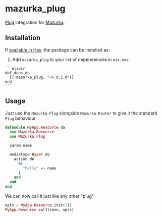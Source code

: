 # mazurka_plug

[Plug](https://github.com/elixir-lang/plug) integration for [Mazurka](https://github.com/extruct/mazurka).

## Installation

If [available in Hex](https://hex.pm/docs/publish), the package can be installed as:

  1. Add `mazurka_plug` to your list of dependencies in `mix.exs`:

    ```elixir
    def deps do
      [{:mazurka_plug, "~> 0.1.0"}]
    end
    ```

## Usage

Just use the `Mazurka.Plug` alongside `Mazurka.Router` to give it the standard `Plug` behaviour.

```elixir
defmodule MyApp.Resource do
  use Mazurka.Resource
  use Mazurka.Plug

  param name

  mediatype Hyper do
    action do
      %{
        "hello" => name
      }
    end
  end
end
```

We can now call it just like any other "plug"

```elixir
opts = MyApp.Resource.init([])
MyApp.Resource.call(conn, opts)
```
